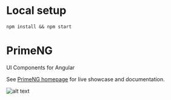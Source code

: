 # Local setup

```npm install && npm start```


# PrimeNG
UI Components for Angular

See [PrimeNG homepage](http://www.primefaces.org/primeng) for live showcase and documentation.

![alt text](https://www.primefaces.org/primeng/assets/showcase/images/primeng-sidebar.svg "PrimeNG")

